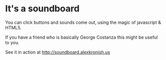 # It's a soundboard
You can click buttons and sounds come out, using the magic of javascript & HTML5.

If you have a friend who is basically George Costanza this might be useful to you.

See it in action at http://soundboard.alexkronish.us